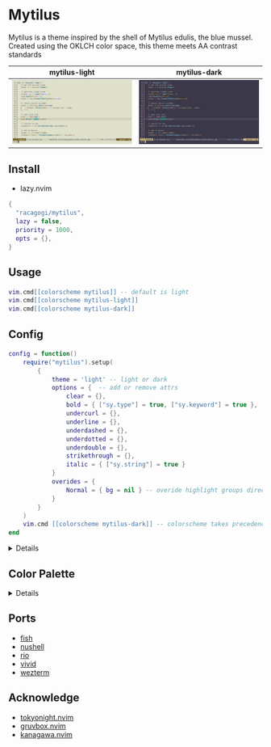 # Mytilus

Mytilus is a theme inspired by the shell of Mytilus edulis, the blue mussel.
Created using the OKLCH color space,
this theme meets AA contrast standards

|mytilus-light|mytilus-dark|
|---|---|
|![mytilus-light](./asset/mytilus-light.png)|![mytilus-dark](./asset/mytilus-dark.png)|

## Install
		
- lazy.nvim

```lua
{
  "racagogi/mytilus",
  lazy = false,
  priority = 1000,
  opts = {},
}
```
## Usage
		
```lua
vim.cmd[[colorscheme mytilus]] -- default is light
vim.cmd[[colorscheme mytilus-light]]
vim.cmd[[colorscheme mytilus-dark]]
```

## Config	
			
```lua
config = function()
	require("mytilus").setup(
		{
			theme = 'light' -- light or dark
			options = {  -- add or remove attrs
				clear = {},
				bold = { ["sy.type"] = true, ["sy.keyword"] = true },
				undercurl = {},
				underline = {},
				underdashed = {},
				underdotted = {},
				underdouble = {},
				strikethrough = {},
				italic = { ["sy.string"] = true }
			}
			overides = { 
				Normal = { bg = nil } -- overide highlight groups directly
			}
		}
	)
	vim.cmd [[colorscheme mytilus-dark]] -- colorscheme takes precedence over theme
end
```
<details>

## light colors

| | hex | rgb | OKlab |
|---|---|---|
| d0_black | #35343A | [53.32, 52.49, 58.2] |  [0.33, 0.0, -0.01] |
| d0_white | #353630 | [53.26, 53.95, 48.16] |  [0.33, -0.0, 0.01] |
| d1_black | #3A3A3F | [58.45, 57.62, 63.41] |  [0.35, 0.0, -0.01] |
| d1_white | #3A3B35 | [58.39, 59.1, 53.22] |  [0.35, -0.0, 0.01] |
| d2_black | #403F45 | [63.66, 62.82, 68.69] |  [0.37, 0.0, -0.01] |
| d2_white | #40403A | [63.6, 64.32, 58.37] |  [0.37, -0.0, 0.01] |
| d3_black | #45444A | [68.94, 68.09, 74.04] |  [0.39, 0.0, -0.01] |
| d3_white | #454640 | [68.88, 69.61, 63.58] |  [0.39, -0.0, 0.01] |
| d1_red | #502F39 | [80.0, 47.22, 57.36] |  [0.35, 0.05, 0.0] |
| d1_orange | #503224 | [80.34, 49.93, 36.18] |  [0.35, 0.04, 0.04] |
| d1_yellow | #45391A | [68.62, 57.31, 25.74] |  [0.35, 0.0, 0.05] |
| d1_chartreuse | #2F4026 | [47.06, 64.41, 37.5] |  [0.35, -0.04, 0.04] |
| d1_green | #17433B | [23.25, 67.02, 59.43] |  [0.35, -0.05, 0.0] |
| d1_cyan | #19404E | [25.06, 63.94, 78.13] |  [0.35, -0.04, -0.04] |
| d1_blue | #303955 | [48.25, 57.17, 84.85] |  [0.35, -0.0, -0.05] |
| d1_purple | #44324D | [68.39, 50.45, 76.52] |  [0.35, 0.04, -0.04] |
| d3_red | #633443 | [99.08, 52.06, 67.39] |  [0.39, 0.07, 0.0] |
| d3_orange | #643824 | [99.67, 55.97, 35.74] |  [0.39, 0.05, 0.05] |
| d3_yellow | #544310 | [83.56, 66.95, 16.36] |  [0.39, 0.0, 0.07] |
| d3_chartreuse | #344D26 | [52.19, 77.28, 37.6] |  [0.39, -0.05, 0.05] |
| d3_green | #025146 | [1.98, 80.98, 70.38] |  [0.39, -0.07, 0.0] |
| d3_cyan | #094C61 | [9.33, 76.43, 97.09] |  [0.39, -0.05, -0.05] |
| d3_blue | #36436B | [54.37, 66.63, 106.62] |  [0.39, -0.0, -0.07] |
| d3_purple | #53395F | [83.09, 56.94, 94.73] |  [0.39, 0.05, -0.05] |
| v0_black | #EEEDF5 | [238.34, 237.32, 244.78] |  [0.95, 0.0, -0.01] |
| v0_white | #EEEFE8 | [238.26, 239.23, 231.73] |  [0.95, -0.0, 0.01] |
| v1_black | #E1E0E8 | [225.13, 224.12, 231.5] |  [0.91, 0.0, -0.01] |
| v1_white | #E1E2DB | [225.06, 226.01, 218.58] |  [0.91, -0.0, 0.01] |
| v2_black | #D4D3DA | [212.07, 211.07, 218.36] |  [0.87, 0.0, -0.01] |
| v2_white | #D4D5CE | [211.99, 212.93, 205.59] |  [0.87, -0.0, 0.01] |
| v3_black | #BEBDC4 | [189.57, 188.58, 195.73] |  [0.8, 0.0, -0.01] |
| v3_white | #BDBEB7 | [189.49, 190.41, 183.22] |  [0.8, -0.0, 0.01] |
| v2_red | #F7C4D2 | [246.89, 196.47, 210.45] |  [0.87, 0.06, 0.0] |
| v2_orange | #F7C9B4 | [247.1, 200.62, 180.18] |  [0.87, 0.04, 0.04] |
| v2_yellow | #E3D3A8 | [227.46, 211.22, 167.69] |  [0.87, 0.0, 0.06] |
| v2_chartreuse | #C4DEB6 | [195.63, 221.69, 182.28] |  [0.87, -0.04, 0.04] |
| v2_green | #A9E2D6 | [169.48, 225.77, 213.58] |  [0.87, -0.06, 0.0] |
| v2_cyan | #AADDF2 | [170.31, 221.33, 242.25] |  [0.87, -0.04, -0.04] |
| v2_blue | #C5D3FD | [196.61, 211.16, 252.8] |  [0.87, -0.0, -0.06] |
| v2_purple | #E3C9F0 | [227.46, 200.97, 239.93] |  [0.87, 0.04, -0.04] |


### contrast

| | v0_black | v0_white | v1_black | v1_white | v2_black | v2_white |
|---|---|---|---|---|---|---|
| d0_black | 10.56 | 10.6 | 9.36 | 9.39 | 8.25 | 8.28 |
| d0_white | 10.52 | 10.55 | 9.31 | 9.35 | 8.21 | 8.24 |
| d1_black | 9.78 | 9.81 | 8.66 | 8.69 | 7.63 | 7.66 |
| d1_white | 9.73 | 9.76 | 8.62 | 8.65 | 7.6 | 7.63 |
| d2_black | 9.02 | 9.05 | 7.99 | 8.02 | 7.04 | 7.07 |
| d2_white | 8.98 | 9.01 | 7.95 | 7.98 | 7.01 | 7.04 |
| d3_black | 8.31 | 8.34 | 7.36 | 7.38 | 6.49 | 6.51 |
| d3_white | 8.26 | 8.29 | 7.32 | 7.35 | 6.45 | 6.48 |
| d1_red | 10.0 | 10.04 | 8.86 | 8.89 | 7.81 | 7.84 |
| d1_orange | 9.93 | 9.96 | 8.79 | 8.82 | 7.75 | 7.78 |
| d1_yellow | 9.76 | 9.79 | 8.64 | 8.67 | 7.62 | 7.65 |
| d1_chartreuse | 9.58 | 9.61 | 8.48 | 8.51 | 7.48 | 7.51 |
| d1_green | 9.51 | 9.55 | 8.42 | 8.45 | 7.43 | 7.45 |
| d1_cyan | 9.62 | 9.65 | 8.51 | 8.55 | 7.51 | 7.54 |
| d1_blue | 9.81 | 9.85 | 8.69 | 8.72 | 7.66 | 7.69 |
| d1_purple | 9.96 | 10.0 | 8.82 | 8.85 | 7.78 | 7.81 |
| d3_red | 8.6 | 8.63 | 7.62 | 7.65 | 6.72 | 6.74 |
| d3_orange | 8.51 | 8.54 | 7.54 | 7.57 | 6.64 | 6.67 |
| d3_yellow | 8.3 | 8.33 | 7.35 | 7.38 | 6.48 | 6.51 |
| d3_chartreuse | 8.07 | 8.1 | 7.15 | 7.18 | 6.3 | 6.33 |
| d3_green | 7.99 | 8.01 | 7.07 | 7.1 | 6.23 | 6.26 |
| d3_cyan | 8.12 | 8.15 | 7.19 | 7.22 | 6.34 | 6.36 |
| d3_blue | 8.37 | 8.4 | 7.41 | 7.44 | 6.54 | 6.56 |
| d3_purple | 8.56 | 8.59 | 7.58 | 7.61 | 6.68 | 6.71 |


| | v3_black | v3_white | v2_red | v2_orange | v2_yellow | v2_chartreuse | v2_green | v2_cyan | v2_blue | v2_purple |
|---|---|---|---|---|---|---|---|---|---|---|
| d0_black | 6.54 | 6.57 | 8.06 | 8.13 | 8.27 | 8.42 | 8.47 | 8.39 | 8.23 | 8.1 |
| d0_white | 6.51 | 6.54 | 8.03 | 8.09 | 8.23 | 8.38 | 8.43 | 8.35 | 8.19 | 8.06 |
| d1_black | 6.05 | 6.08 | 7.46 | 7.52 | 7.66 | 7.79 | 7.84 | 7.76 | 7.62 | 7.5 |
| d1_white | 6.02 | 6.05 | 7.43 | 7.49 | 7.62 | 7.75 | 7.8 | 7.72 | 7.58 | 7.46 |
| d2_black | 5.59 | 5.61 | 6.89 | 6.94 | 7.06 | 7.19 | 7.23 | 7.16 | 7.03 | 6.92 |
| d2_white | 5.56 | 5.58 | 6.85 | 6.91 | 7.03 | 7.15 | 7.19 | 7.13 | 6.99 | 6.88 |
| d3_black | 5.14 | 5.16 | 6.34 | 6.39 | 6.5 | 6.62 | 6.66 | 6.59 | 6.47 | 6.37 |
| d3_white | 5.12 | 5.14 | 6.31 | 6.36 | 6.47 | 6.58 | 6.62 | 6.56 | 6.44 | 6.34 |
| d1_red | 6.19 | 6.22 | 7.63 | 7.7 | 7.83 | 7.97 | 8.02 | 7.94 | 7.79 | 7.67 |
| d1_orange | 6.15 | 6.17 | 7.58 | 7.64 | 7.77 | 7.91 | 7.96 | 7.88 | 7.73 | 7.61 |
| d1_yellow | 6.04 | 6.07 | 7.45 | 7.51 | 7.64 | 7.77 | 7.82 | 7.75 | 7.6 | 7.48 |
| d1_chartreuse | 5.93 | 5.96 | 7.31 | 7.37 | 7.5 | 7.63 | 7.68 | 7.6 | 7.46 | 7.34 |
| d1_green | 5.89 | 5.91 | 7.26 | 7.32 | 7.45 | 7.58 | 7.62 | 7.55 | 7.41 | 7.29 |
| d1_cyan | 5.95 | 5.98 | 7.34 | 7.4 | 7.53 | 7.66 | 7.71 | 7.63 | 7.49 | 7.37 |
| d1_blue | 6.08 | 6.1 | 7.49 | 7.55 | 7.68 | 7.82 | 7.86 | 7.79 | 7.64 | 7.52 |
| d1_purple | 6.17 | 6.19 | 7.6 | 7.67 | 7.8 | 7.94 | 7.98 | 7.91 | 7.76 | 7.64 |
| d3_red | 5.33 | 5.35 | 6.57 | 6.62 | 6.74 | 6.85 | 6.89 | 6.83 | 6.7 | 6.6 |
| d3_orange | 5.27 | 5.29 | 6.5 | 6.55 | 6.66 | 6.78 | 6.82 | 6.76 | 6.63 | 6.53 |
| d3_yellow | 5.14 | 5.16 | 6.34 | 6.39 | 6.5 | 6.61 | 6.65 | 6.59 | 6.47 | 6.37 |
| d3_chartreuse | 5.0 | 5.02 | 6.16 | 6.21 | 6.32 | 6.43 | 6.47 | 6.41 | 6.29 | 6.19 |
| d3_green | 4.94 | 4.97 | 6.09 | 6.15 | 6.25 | 6.36 | 6.4 | 6.34 | 6.22 | 6.12 |
| d3_cyan | 5.03 | 5.05 | 6.2 | 6.25 | 6.36 | 6.47 | 6.51 | 6.45 | 6.33 | 6.23 |
| d3_blue | 5.18 | 5.21 | 6.39 | 6.44 | 6.56 | 6.67 | 6.71 | 6.65 | 6.52 | 6.42 |
| d3_purple | 5.3 | 5.32 | 6.53 | 6.58 | 6.7 | 6.82 | 6.86 | 6.79 | 6.67 | 6.56 |


## dark colors

| | hex | rgb | OKlab |
|---|---|---|
| d0_black | #E1E2DB | [225.06, 226.01, 218.58] |  [0.91, -0.0, 0.01] |
| d0_white | #E1E0E8 | [225.13, 224.12, 231.5] |  [0.91, 0.0, -0.01] |
| d1_black | #DBDBD4 | [218.51, 219.45, 212.07] |  [0.89, -0.0, 0.01] |
| d1_white | #DBDAE1 | [218.58, 217.58, 224.92] |  [0.89, 0.0, -0.01] |
| d2_black | #D4D5CE | [211.99, 212.93, 205.59] |  [0.87, -0.0, 0.01] |
| d2_white | #D4D3DA | [212.07, 211.07, 218.36] |  [0.87, 0.0, -0.01] |
| d3_black | #CECEC7 | [205.52, 206.45, 199.15] |  [0.85, -0.0, 0.01] |
| d3_white | #CECDD4 | [205.59, 204.6, 211.85] |  [0.85, 0.0, -0.01] |
| d1_red | #F8CED9 | [248.16, 205.67, 217.22] |  [0.89, 0.05, 0.0] |
| d1_orange | #F8D1C0 | [248.29, 209.16, 192.02] |  [0.89, 0.04, 0.04] |
| d1_yellow | #E7DAB6 | [231.48, 217.98, 181.81] |  [0.89, 0.0, 0.05] |
| d1_chartreuse | #CDE3C2 | [204.89, 226.73, 193.8] |  [0.89, -0.04, 0.04] |
| d1_green | #B8E6DC | [183.77, 230.17, 219.84] |  [0.89, -0.05, 0.0] |
| d1_cyan | #B8E2F4 | [184.33, 226.48, 243.96] |  [0.89, -0.04, -0.04] |
| d1_blue | #CEDAFD | [205.61, 217.95, 252.88] |  [0.89, -0.0, -0.05] |
| d1_purple | #E8D1F2 | [231.53, 209.4, 242.03] |  [0.89, 0.04, -0.04] |
| d3_red | #F5BBCC | [245.43, 187.26, 203.73] |  [0.85, 0.07, 0.0] |
| d3_orange | #F6C0A8 | [245.76, 192.06, 168.33] |  [0.85, 0.05, 0.05] |
| d3_yellow | #DFCC99 | [223.45, 204.43, 153.42] |  [0.85, 0.0, 0.07] |
| d3_chartreuse | #BAD9AB | [186.4, 216.62, 170.74] |  [0.85, -0.05, 0.05] |
| d3_green | #9BDDCF | [154.75, 221.32, 207.35] |  [0.85, -0.07, 0.0] |
| d3_cyan | #9CD8F0 | [155.94, 216.14, 240.49] |  [0.85, -0.05, -0.05] |
| d3_blue | #BCCCFD | [187.69, 204.34, 252.62] |  [0.85, -0.0, -0.07] |
| d3_purple | #DFC1EE | [223.36, 192.55, 237.78] |  [0.85, 0.05, -0.05] |
| v0_black | #2B2C26 | [43.22, 43.89, 38.27] |  [0.29, -0.0, 0.01] |
| v0_white | #2B2A30 | [43.28, 42.47, 48.0] |  [0.29, 0.0, -0.01] |
| v1_black | #353630 | [53.26, 53.95, 48.16] |  [0.33, -0.0, 0.01] |
| v1_white | #35343A | [53.32, 52.49, 58.2] |  [0.33, 0.0, -0.01] |
| v2_black | #40403A | [63.6, 64.32, 58.37] |  [0.37, -0.0, 0.01] |
| v2_white | #403F45 | [63.66, 62.82, 68.69] |  [0.37, 0.0, -0.01] |
| v3_black | #52534D | [82.37, 83.13, 76.92] |  [0.44, -0.0, 0.01] |
| v3_white | #525258 | [82.43, 81.56, 87.7] |  [0.44, 0.0, -0.01] |
| v2_red | #59323E | [89.49, 49.68, 62.34] |  [0.37, 0.06, 0.0] |
| v2_orange | #5A3524 | [89.94, 52.98, 36.09] |  [0.37, 0.04, 0.04] |
| v2_yellow | #4C3E16 | [76.03, 62.12, 21.9] |  [0.37, 0.0, 0.06] |
| v2_chartreuse | #324726 | [49.65, 70.81, 37.67] |  [0.37, -0.04, 0.04] |
| v2_green | #104A41 | [15.82, 73.96, 64.87] |  [0.37, -0.06, 0.0] |
| v2_cyan | #134658 | [19.35, 70.16, 87.53] |  [0.37, -0.04, -0.04] |
| v2_blue | #333E60 | [51.29, 61.9, 95.65] |  [0.37, -0.0, -0.06] |
| v2_purple | #4C3656 | [75.69, 53.71, 85.56] |  [0.37, 0.04, -0.04] |


### contrast

| | v0_black | v0_white | v1_black | v1_white | v2_black | v2_white |
|---|---|---|---|---|---|---|
| d0_black | 10.8 | 10.85 | 9.35 | 9.39 | 7.98 | 8.02 |
| d0_white | 10.76 | 10.81 | 9.31 | 9.36 | 7.95 | 7.99 |
| d1_black | 10.15 | 10.19 | 8.78 | 8.82 | 7.5 | 7.53 |
| d1_white | 10.11 | 10.15 | 8.75 | 8.79 | 7.47 | 7.51 |
| d2_black | 9.52 | 9.56 | 8.24 | 8.28 | 7.04 | 7.07 |
| d2_white | 9.49 | 9.53 | 8.21 | 8.25 | 7.01 | 7.04 |
| d3_black | 8.93 | 8.96 | 7.73 | 7.76 | 6.6 | 6.63 |
| d3_white | 8.89 | 8.93 | 7.7 | 7.73 | 6.57 | 6.6 |
| d1_red | 9.93 | 9.97 | 8.59 | 8.63 | 7.33 | 7.37 |
| d1_orange | 10.0 | 10.04 | 8.65 | 8.69 | 7.38 | 7.42 |
| d1_yellow | 10.14 | 10.18 | 8.77 | 8.82 | 7.49 | 7.53 |
| d1_chartreuse | 10.28 | 10.32 | 8.9 | 8.94 | 7.6 | 7.63 |
| d1_green | 10.33 | 10.38 | 8.94 | 8.98 | 7.63 | 7.67 |
| d1_cyan | 10.25 | 10.29 | 8.87 | 8.91 | 7.57 | 7.61 |
| d1_blue | 10.1 | 10.14 | 8.74 | 8.78 | 7.46 | 7.5 |
| d1_purple | 9.97 | 10.01 | 8.63 | 8.67 | 7.36 | 7.4 |
| d3_red | 8.65 | 8.69 | 7.49 | 7.52 | 6.39 | 6.42 |
| d3_orange | 8.74 | 8.77 | 7.56 | 7.6 | 6.45 | 6.49 |
| d3_yellow | 8.92 | 8.95 | 7.72 | 7.75 | 6.59 | 6.62 |
| d3_chartreuse | 9.1 | 9.14 | 7.88 | 7.91 | 6.73 | 6.76 |
| d3_green | 9.17 | 9.21 | 7.94 | 7.97 | 6.77 | 6.81 |
| d3_cyan | 9.06 | 9.1 | 7.84 | 7.88 | 6.7 | 6.73 |
| d3_blue | 8.86 | 8.9 | 7.67 | 7.71 | 6.55 | 6.58 |
| d3_purple | 8.7 | 8.74 | 7.53 | 7.56 | 6.43 | 6.46 |


| | v3_black | v3_white | v2_red | v2_orange | v2_yellow | v2_chartreuse | v2_green | v2_cyan | v2_blue | v2_purple |
|---|---|---|---|---|---|---|---|---|---|---|
| d0_black | 5.94 | 5.97 | 8.25 | 8.18 | 8.01 | 7.82 | 7.76 | 7.86 | 8.06 | 8.21 |
| d0_white | 5.92 | 5.95 | 8.22 | 8.15 | 7.98 | 7.79 | 7.73 | 7.83 | 8.03 | 8.18 |
| d1_black | 5.58 | 5.61 | 7.75 | 7.68 | 7.52 | 7.35 | 7.29 | 7.39 | 7.58 | 7.72 |
| d1_white | 5.56 | 5.59 | 7.73 | 7.66 | 7.5 | 7.32 | 7.26 | 7.36 | 7.55 | 7.69 |
| d2_black | 5.24 | 5.27 | 7.28 | 7.21 | 7.06 | 6.9 | 6.84 | 6.93 | 7.11 | 7.24 |
| d2_white | 5.22 | 5.24 | 7.25 | 7.18 | 7.03 | 6.87 | 6.81 | 6.91 | 7.08 | 7.22 |
| d3_black | 4.91 | 4.94 | 6.82 | 6.76 | 6.62 | 6.47 | 6.41 | 6.5 | 6.66 | 6.79 |
| d3_white | 4.89 | 4.92 | 6.8 | 6.73 | 6.59 | 6.44 | 6.38 | 6.47 | 6.64 | 6.76 |
| d1_red | 5.46 | 5.49 | 7.59 | 7.52 | 7.36 | 7.19 | 7.13 | 7.23 | 7.41 | 7.55 |
| d1_orange | 5.5 | 5.53 | 7.64 | 7.57 | 7.41 | 7.24 | 7.18 | 7.28 | 7.46 | 7.6 |
| d1_yellow | 5.58 | 5.61 | 7.75 | 7.68 | 7.52 | 7.34 | 7.28 | 7.38 | 7.57 | 7.71 |
| d1_chartreuse | 5.66 | 5.68 | 7.86 | 7.79 | 7.62 | 7.45 | 7.38 | 7.48 | 7.68 | 7.82 |
| d1_green | 5.68 | 5.71 | 7.9 | 7.82 | 7.66 | 7.48 | 7.42 | 7.52 | 7.71 | 7.86 |
| d1_cyan | 5.64 | 5.67 | 7.83 | 7.76 | 7.6 | 7.43 | 7.36 | 7.46 | 7.65 | 7.8 |
| d1_blue | 5.55 | 5.58 | 7.72 | 7.65 | 7.49 | 7.31 | 7.25 | 7.35 | 7.54 | 7.68 |
| d1_purple | 5.48 | 5.51 | 7.62 | 7.55 | 7.39 | 7.22 | 7.16 | 7.25 | 7.44 | 7.58 |
| d3_red | 4.76 | 4.78 | 6.61 | 6.55 | 6.41 | 6.27 | 6.21 | 6.3 | 6.46 | 6.58 |
| d3_orange | 4.8 | 4.83 | 6.68 | 6.61 | 6.48 | 6.33 | 6.27 | 6.36 | 6.52 | 6.64 |
| d3_yellow | 4.9 | 4.93 | 6.81 | 6.75 | 6.61 | 6.46 | 6.4 | 6.49 | 6.66 | 6.78 |
| d3_chartreuse | 5.01 | 5.03 | 6.96 | 6.89 | 6.75 | 6.59 | 6.54 | 6.63 | 6.8 | 6.92 |
| d3_green | 5.04 | 5.07 | 7.01 | 6.94 | 6.8 | 6.64 | 6.58 | 6.68 | 6.85 | 6.97 |
| d3_cyan | 4.99 | 5.01 | 6.93 | 6.86 | 6.72 | 6.57 | 6.51 | 6.6 | 6.77 | 6.89 |
| d3_blue | 4.87 | 4.9 | 6.77 | 6.71 | 6.57 | 6.42 | 6.36 | 6.45 | 6.62 | 6.74 |
| d3_purple | 4.78 | 4.81 | 6.65 | 6.59 | 6.45 | 6.3 | 6.25 | 6.33 | 6.5 | 6.62 |



</details>

## Color Palette

<details>

```lua
---@class Palette
---@field tc TerminalColor
---@field di Diagnostic
---@field fg Foreground
---@field bg Background
---@field sy Syntax
---@field df Diff
---@field rb Rainbow
---@field at Attr
---@field ui UI

---@class TerminalColor
---@field black         Color
---@field red           Color
---@field orange        Color
---@field yellow        Color
---@field green         Color
---@field mint          Color
---@field cyan          Color
---@field blue          Color
---@field magenta       Color
---@field white         Color
---@field bright_black  Color
---@field bright_white  Color

---@class Diagnostic
---@field error         Color
---@field warn          Color
---@field ok            Color
---@field info          Color
---@field hint          Color

---@class Rainbow
---@field rb1           Color
---@field rb2           Color
---@field rb3           Color
---@field rb4           Color
---@field rb5           Color
---@field rb6           Color
---@field rb7           Color

---@class Diff
---@field delete        Color
---@field add           Color
---@field change        Color
---@field difftext      Color

---@class Attr
---@field clear         Color
---@field bold          Color
---@field strikethrough Color
---@field underline     Color
---@field undercurl     Color
---@field underdouble   Color
---@field underdotted   Color
---@field underdashed   Color
---@field italic        Color

---@class Foreground
---@field strong        Color
---@field text          Color
---@field comment       Color

---@class Background
---@field float         Color
---@field plain	        Color
---@field visual        Color

---@class UI
---@field important  Color
---@field warning    Color
---@field info       Color
---@field hint       Color
---@field select     Color
---@field note       Color
---@field doc        Color
---@field sign       Color
---@field cursorline Color
---@field bar        Bar
---@field board      Board
---@field border     Color
---@field inactive   Color
---@field cursor     Color
---@field dir        Color
---@field fold       Color
---@field nontext    Color
---@field candidate  Color
---@field pmenu      Color
---@field pselect    Color

---@class Bar
---@field active     Color
---@field inactive   Color

---@class Board
---@field light      Color
---@field dark       Color

---@class Syntax
---@field keyword    Color
---@field constant   Color
---@field type       Color
---@field macro      Color
---@field functions  Color
---@field statement  Color
---@field modifier   Color
---@field operator   Color
---@field string     Color
---@field symbol     Color
---@field struct     Color
---@field member     Color
---@field parameter  Color
---@field variable   Color
---@field construct  Color
---@field special    Color
```
</details>
	
## Ports

- [fish](./themes/fish)
- [nushell](./themes/nu)
- [rio](./themes/rio)
- [vivid](./themes/vivid)
- [wezterm](./themes/wezterm)

## Acknowledge

- [tokyonight.nvim](https://github.com/folke/tokyonight.nvim)
- [gruvbox.nvim](https://github.com/ellisonleao/gruvbox.nvim)
- [kanagawa.nvim](https://github.com/rebelot/kanagawa.nvim)
